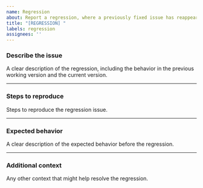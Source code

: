```yaml
---
name: Regression
about: Report a regression, where a previously fixed issue has reappeared
title: "[REGRESSION] "
labels: regression
assignees: ''
---
```

### Describe the issue  

A clear description of the regression, including the behavior in the previous working version and the current version.

---

### Steps to reproduce  

Steps to reproduce the regression issue.

---

### Expected behavior  

A clear description of the expected behavior before the regression.

---

### Additional context  

Any other context that might help resolve the regression.
